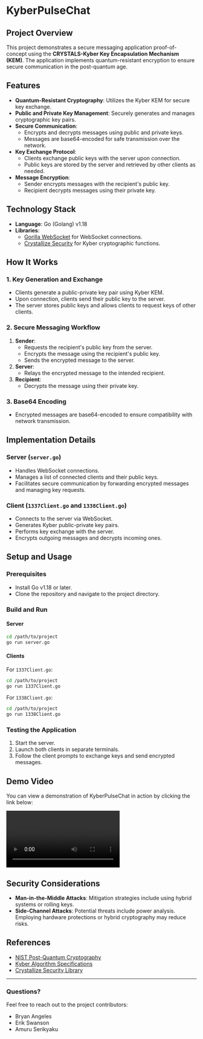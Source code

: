 # KyberPulseChat

## Project Overview
This project demonstrates a secure messaging application proof-of-concept using the **CRYSTALS-Kyber Key Encapsulation Mechanism (KEM)**. The application implements quantum-resistant encryption to ensure secure communication in the post-quantum age.

## Features
- **Quantum-Resistant Cryptography**: Utilizes the Kyber KEM for secure key exchange.
- **Public and Private Key Management**: Securely generates and manages cryptographic key pairs.
- **Secure Communication**:
    - Encrypts and decrypts messages using public and private keys.
    - Messages are base64-encoded for safe transmission over the network.
- **Key Exchange Protocol**:
    - Clients exchange public keys with the server upon connection.
    - Public keys are stored by the server and retrieved by other clients as needed.
- **Message Encryption**:
    - Sender encrypts messages with the recipient's public key.
    - Recipient decrypts messages using their private key.

## Technology Stack
- **Language**: Go (Golang) v1.18
- **Libraries**:
    - [Gorilla WebSocket](https://github.com/gorilla/websocket) for WebSocket connections.
    - [Crystallize Security](https://github.com/acheong08/crystallize) for Kyber cryptographic functions.

## How It Works
### 1. Key Generation and Exchange
- Clients generate a public-private key pair using Kyber KEM.
- Upon connection, clients send their public key to the server.
- The server stores public keys and allows clients to request keys of other clients.

### 2. Secure Messaging Workflow
1. **Sender**:
    - Requests the recipient's public key from the server.
    - Encrypts the message using the recipient's public key.
    - Sends the encrypted message to the server.
2. **Server**:
    - Relays the encrypted message to the intended recipient.
3. **Recipient**:
    - Decrypts the message using their private key.

### 3. Base64 Encoding
- Encrypted messages are base64-encoded to ensure compatibility with network transmission.

## Implementation Details
### Server (`server.go`)
- Handles WebSocket connections.
- Manages a list of connected clients and their public keys.
- Facilitates secure communication by forwarding encrypted messages and managing key requests.

### Client (`1337Client.go` and `1338Client.go`)
- Connects to the server via WebSocket.
- Generates Kyber public-private key pairs.
- Performs key exchange with the server.
- Encrypts outgoing messages and decrypts incoming ones.

## Setup and Usage
### Prerequisites
- Install Go v1.18 or later.
- Clone the repository and navigate to the project directory.

### Build and Run
#### Server
```bash
cd /path/to/project
go run server.go
```
#### Clients
For `1337Client.go`:
```bash
cd /path/to/project
go run 1337Client.go
```
For `1338Client.go`:
```bash
cd /path/to/project
go run 1338Client.go
```

### Testing the Application
1. Start the server.
2. Launch both clients in separate terminals.
3. Follow the client prompts to exchange keys and send encrypted messages.

## Demo Video
You can view a demonstration of KyberPulseChat in action by clicking the link below:

<video controls>
  <source src="https://github.com/hxhBrofessor/KyberPulseChat/raw/refs/heads/main/media/demo.mp4" type="video/mp4">
  Your browser does not support the video tag.
</video>

## Security Considerations
- **Man-in-the-Middle Attacks**: Mitigation strategies include using hybrid systems or rolling keys.
- **Side-Channel Attacks**: Potential threats include power analysis. Employing hardware protections or hybrid cryptography may reduce risks.

## References
- [NIST Post-Quantum Cryptography](https://csrc.nist.gov/projects/post-quantum-cryptography)
- [Kyber Algorithm Specifications](https://pq-crystals.org/kyber/data/kyber-specification-round3-20210804.pdf)
- [Crystallize Security Library](https://github.com/acheong08/crystallize)

---
### Questions?
Feel free to reach out to the project contributors:
- Bryan Angeles
- Erik Swanson
- Amuru Serikyaku